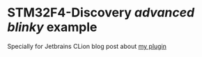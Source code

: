 # STM32F4-Discovery _advanced blinky_ example
Specially for Jetbrains CLion blog post about 
[my plugin](https://plugins.jetbrains.com/plugin/10115-openocd--stm32cubemx-support-for-arm-embedded-development)
